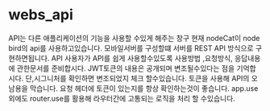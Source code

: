 <h1> webs_api</h1>
API는 다른 애플리케이션의 기능을 사용할 수있게 해주는 창구 현재 nodeCat이 node bird의 api를 사용하고있습니다.
모바일서버를 구성할떄 서버를 REST API 방식으로 구현하면됩니다.
API 사용자가 API를 쉽게 사용할수있도록 사용방법 ,요청방식, 응답내용에 관한문서를 준비합시다.
JWT토큰의 내용은 공개되며 변조될수있다는 점을 기억합시다. 단,시그니처를 확인하면 변조되었지 체크 할수있습니다.
토큰을 사용해 API의 오남용을 막습니다. 요청 헤더에 토큰이 있는지를 항상 확인하는것이 좋습니다.
app.use 외에도 router.use를 활용해 라우터간에 고통되는 로직을 처리 할 수있습니다.

